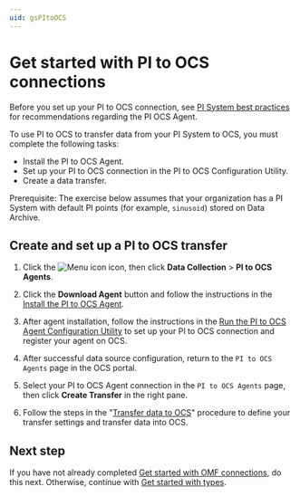 ```yaml
---
uid: gsPItoOCS
---
```


# Get started with PI to OCS connections

Before you set up your PI to OCS connection, see [PI System best practices](xref:bpPISystemConnection) for recommendations regarding the PI OCS Agent.

To use PI to OCS to transfer data from your PI System to OCS, you must complete the following tasks:

- Install the PI to OCS Agent.
- Set up your PI to OCS connection in the PI to OCS Configuration Utility.
- Create a data transfer.

Prerequisite: The exercise below assumes that your organization has a PI System with default PI points (for example, `sinusoid`) stored on Data Archive.

## Create and set up a PI to OCS transfer

1.  Click the ![Menu icon](images\menu-icon.png) icon, then click **Data Collection** > **PI to OCS Agents**.

1.  Click the **Download Agent** button and follow the instructions in the [Install the PI to OCS Agent](xref:install-agent).

1. After agent installation, follow the instructions in the [Run the PI to OCS Agent Configuration Utility](xref:pi-to-ocs-utility) to set up your PI to OCS connection and register your agent on OCS.

1.  After successful data source configuration, return to the `PI to OCS Agents` page in the OCS portal.

1.  Select your PI to OCS Agent connection in the `PI to OCS Agents` page, then click **Create Transfer** in the right pane.

1.  Follow the steps in the "[Transfer data to OCS](xref:transfer-data)" procedure to define your transfer settings and transfer data into OCS.

## Next step

If you have not already completed [Get started with OMF connections](xref:gsOMF), do this next. Otherwise, continue with [Get started with types](xref:gsTypes).
